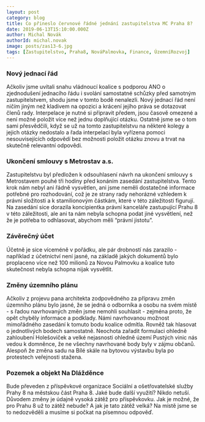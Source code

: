 ```yaml
---
layout: post
category: blog
title: Co přineslo červnové řádné jednání zastupitelstva MC Praha 8?
date: 2019-06-13T15:10:00.000Z
author: Michal Novák
authorId: michal.novak
image: posts/zas13-6.jpg
tags: [Zastupitelstvo, Praha8, NováPalmovka, Finance, ÚzemníRozvoj]
---
```


### Nový jednací řád
Ačkoliv jsme uvítali snahu vládnoucí koalice s podporou ANO o zjednodušení jednacího řádu i svolání samostatné schůzky před samotným zastupitelstvem, shodu jsme v tomto bodě nenalezli. Nový jednací řád není ničím jiným než kladivem na opozici a krácení jejího práva se dotazovat členů rady. Interpelace je nutné si připravit předem, jsou časově omezené a není možné položit více než jednu doplňující otázku. Ostatně jsme se o tom sami přesvědčili, když se už na tomto zastupitelstvu na některé kolegy a jejich otázky nedostalo a řada interpelací byla vyřízena pomoci nesouvisejících odpovědí bez možnosti položit otázku znovu a trvat na skutečně relevantní odpovědi.

### Ukončení smlouvy s Metrostav a.s.
Zastupitelstvu byl předložen k odsouhlasení návrh na ukončení smlouvy s Metrostavem pouhé tři hodiny před konáním zasedání zastupitelstva. Tento krok nám nebyl ani řádně vysvětlen, ani jsme neměli dostatečné informace potřebné pro rozhodování, což je ze strany rady nehorázné vzhledem k právní složitosti a k stamilionovým částkám, které v této záležitosti figurují. Na zasedání sice dorazila koncipientka právní kanceláře zastupující Prahu 8 v této záležitosti, ale ani ta nám nebyla schopna podat jiné vysvětlení, než že je potřeba to odhlasovat, abychom měli “právní jistotu”.

### Závěrečný účet
Účetně je sice víceméně v pořádku, ale pár drobností nás zarazilo - například z účetnictví není jasné, na základě jakých dokumentů bylo proplaceno více než 100 milionů za Novou Palmovku a koalice tuto skutečnost nebyla schopna nijak vysvětlit.

### Změny územního plánu
Ačkoliv z projevu pana architekta zodpovědného za přípravu změn územního plánu bylo jasné, že se jedná o odborníka a osobu na svém místě - s řadou navrhovaných změn jsme nemohli souhlasit - zejména proto, že opět chyběly informace a podklady. Námi navrhovanou možnost mimořádného zasedání k tomuto bodu koalice odmítla. Rovněž tak hlasovat o jednotlivých bodech samostatně. Neochota zařadit formulaci ohledně zahloubení Holešoviček a velké nejasnosti ohledně území Pustých vinic nás vedou k domněnce, že ne všechny navrhované body byly v zájmu občanů. Alespoň že změna sadu na Bílé skále na bytovou výstavbu byla po protestech veřejnosti stažena.

### Pozemek a objekt Na Dlážděnce
Bude převeden z příspěvkové organizace Sociální a ošetřovatelské služby Prahy 8 na městskou část Praha 8. Jaké bude další využití? Nikdo netuší. Důvodem změny je údajně vysoká zátěž pro příspěvkovku. Jak je možné, že pro Prahu 8 už to zátěž nebude? A jak je tato zátěž velká? Na místě jsme se to nedozvěděli a musíme si počkat na písemnou odpověď.
